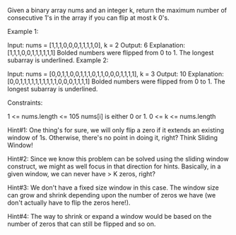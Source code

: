 Given a binary array nums and an integer k, return the maximum number of consecutive 1's in the array if you can flip at most k 0's.

 

Example 1:

Input: nums = [1,1,1,0,0,0,1,1,1,1,0], k = 2
Output: 6
Explanation: [1,1,1,0,0,1,1,1,1,1,1]
Bolded numbers were flipped from 0 to 1. The longest subarray is underlined.
Example 2:

Input: nums = [0,0,1,1,0,0,1,1,1,0,1,1,0,0,0,1,1,1,1], k = 3
Output: 10
Explanation: [0,0,1,1,1,1,1,1,1,1,1,1,0,0,0,1,1,1,1]
Bolded numbers were flipped from 0 to 1. The longest subarray is underlined.
 

Constraints:

1 <= nums.length <= 105
nums[i] is either 0 or 1.
0 <= k <= nums.length


Hint#1:
One thing's for sure, we will only flip a zero if it extends an existing window of 1s. Otherwise, there's no point in doing it, right? Think Sliding Window!

Hint#2:
Since we know this problem can be solved using the sliding window construct, we might as well focus in that direction for hints. Basically, in a given window, we can never have > K zeros, right?

Hint#3:
We don't have a fixed size window in this case. The window size can grow and shrink depending upon the number of zeros we have (we don't actually have to flip the zeros here!).

Hint#4:
The way to shrink or expand a window would be based on the number of zeros that can still be flipped and so on.
